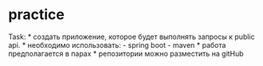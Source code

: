 # practice
Task: 
	* создать приложение, которое будет выполнять запросы к public api.
	* необходимо использовать:
		- spring boot
		- maven
	* работа предполагается в парах
	* репозитории можно разместить на gitHub
